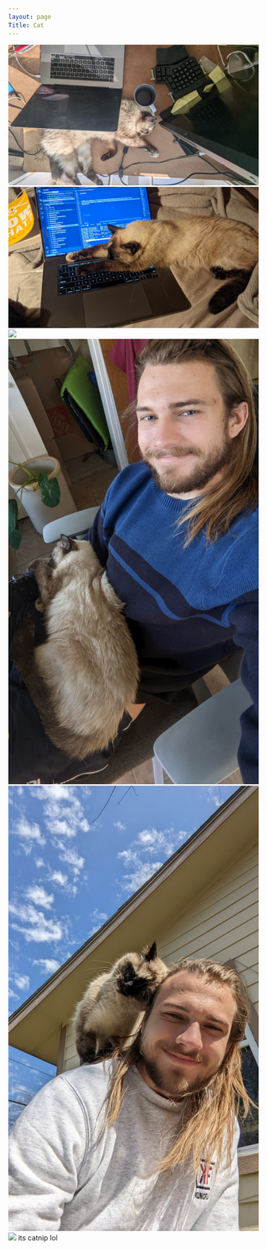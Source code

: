 ```yaml
---
layout: page 
Title: Cat 
---
```


![](/assets/cat/PXL_20220405_224627224.MP.jpg)
![](/assets/cat/PXL_20211208_010255698.jpg)
![](/assets/cat/IMG_20200908_124257.jpg)
![](/assets/cat/PXL_20220102_165449697.jpg)
![](/assets/cat/PXL_20220313_160143252.MP.jpg)
![](/assets/cat/PXL_20210126_203601179.jpg)
its catnip lol
